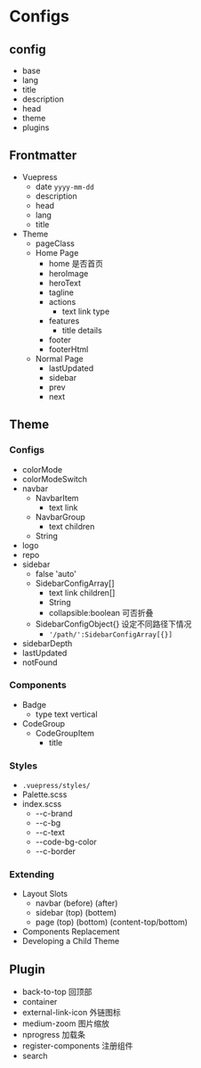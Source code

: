 # Configs


## config


- base
- lang
- title
- description
- head
- theme
- plugins
  
## Frontmatter


- Vuepress
  - date `yyyy-mm-dd`
  - description
  - head
  - lang
  - title
- Theme
  - pageClass
  - Home Page
    - home 是否首页
    - heroImage
    - heroText
    - tagline
    - actions
      - text link type
    - features
      - title details
    - footer
    - footerHtml
  - Normal Page
    - lastUpdated
    - sidebar
    - prev
    - next
  
  

## Theme


### Configs

- colorMode
- colorModeSwitch
- navbar
  - NavbarItem
    - text link
  - NavbarGroup
    - text children
  - String
- logo
- repo
- sidebar
  - false 'auto'
  - SidebarConfigArray[]
    - text link children[]
    - String
    - collapsible:boolean 可否折叠
  - SidebarConfigObject{} 设定不同路径下情况
    - `'/path/':SidebarConfigArray[{}]`
- sidebarDepth
- lastUpdated
- notFound

### Components

- Badge
  - type text vertical
- CodeGroup
  - CodeGroupItem
    - title

### Styles

- `.vuepress/styles/`
- Palette.scss
- index.scss
  - --c-brand
  - --c-bg
  - --c-text
  - --code-bg-color
  - --c-border


### Extending


- Layout Slots
  - navbar (before) (after)
  - sidebar (top) (bottem)
  - page (top) (bottom) (content-top/bottom)
- Components Replacement
- Developing a Child Theme



## Plugin

- back-to-top 回顶部
- container 
- external-link-icon 外链图标
- medium-zoom 图片缩放
- nprogress 加载条
- register-components 注册组件
- search